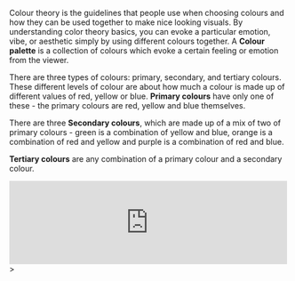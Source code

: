Colour theory is the guidelines that people use when choosing colours and how they can be used together to make nice looking visuals. By understanding color theory basics, you can evoke a particular emotion, vibe, or aesthetic simply by using different colours together. A **Colour palette** is a collection of colours which evoke a certain feeling or emotion from the viewer.


There are three types of colours: primary, secondary, and tertiary colours. These different levels of colour are about how much a colour is made up of different values of red, yellow or blue. **Primary colours** have only one of these - the primary colours are red, yellow and blue themselves. 

There are three **Secondary colours**, which are made up of a mix of two of primary colours - green is a combination of yellow and blue, orange is a combination of red and yellow and purple is a combination of red and blue.

**Tertiary colours** are any combination of a primary colour and a secondary colour.

<iframe width="500px" src="https://paletton.com/#uid=1000u0kllllaFw0g0qFqFg0w0aF" title="Paletton palette chooser" frameborder="0"></iframe>>


